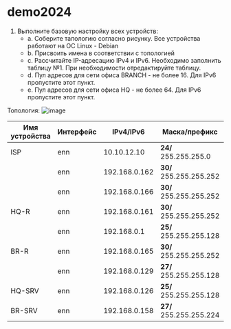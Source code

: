 # demo2024
1. Выполните базовую настройку всех устройств:
     - a. Соберите тапологию согласно рисунку. Все устройства работают на ОС Linux - Debian
     - b. Присвоить имена в соответствии с топологией
     - c. Рассчитайте IP-адресацию IPv4 и IPv6. Необходимо заполнить таблицу №1. При необходимости отредактируйте таблицу.
     - d. Пул адресов для сети офиса BRANCH - не более 16. Для IPv6 пропустите этот пункт.
     - e. Пул адресов для сети офиса HQ - не более 64. Для IPv6 пропустите этот пункт.

Топология:
![image](https://github.com/KiRL132/demo2024/assets/148869565/5c257449-55cf-4184-9c70-52fdbb5722dc)

| Имя устройства | Интерфейс | IPv4/IPv6 | Маска/префикс | Шлюз |
| ----------- | ----------- | ----------- | ----------- | ----------- |
| ISP         | enn         | 10.10.12.10      | **24/** 255.255.255.0       |  10.12.12.254  |
|             | enn         | 192.168.0.162    | **30/** 255.255.255.252    |    |
|             | enn         | 192.168.0.166    | **30/** 255.255.255.252    |    |
| HQ-R        | enn         | 192.168.0.161    | **30/** 255.255.255.252    |  192.168.0.162  |
|             | enn         | 192.168.0.1      | **25/** 255.255.255.128    |    |
| BR-R        | enn         | 192.168.0.165    | **30/** 255.255.255.252    |  192.168.0.166  |
|             | enn         | 192.168.0.129    | **27/** 255.255.255.128    |    |
| HQ-SRV      | enn         | 192.168.0.126    | **25/** 255.255.255.128    |  192.168.0.1  |
| BR-SRV      | enn         | 192.168.0.158    | **27/** 255.255.255.224    |  192.168.0.129  |

